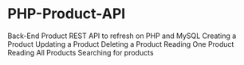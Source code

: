 # PHP-Product-API
Back-End Product REST API to refresh on PHP and MySQL
Creating a Product
Updating a Product
Deleting a Product
Reading One Product
Reading All Products
Searching for products

